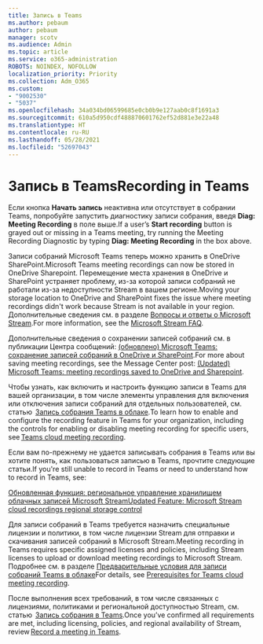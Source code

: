 ```yaml
---
title: Запись в Teams
ms.author: pebaum
author: pebaum
manager: scotv
ms.audience: Admin
ms.topic: article
ms.service: o365-administration
ROBOTS: NOINDEX, NOFOLLOW
localization_priority: Priority
ms.collection: Adm_O365
ms.custom:
- "9002530"
- "5037"
ms.openlocfilehash: 34a034bd06599685e0cb0b9e127aab0c8f1691a3
ms.sourcegitcommit: 610a5d950cdf488870601762ef52d881e3e22a48
ms.translationtype: HT
ms.contentlocale: ru-RU
ms.lasthandoff: 05/28/2021
ms.locfileid: "52697043"
---
```

# <a name="recording-in-teams"></a><span data-ttu-id="bbd12-102">Запись в Teams</span><span class="sxs-lookup"><span data-stu-id="bbd12-102">Recording in Teams</span></span>

<span data-ttu-id="bbd12-103">Если кнопка **Начать запись** неактивна или отсутствует в собрании Teams, попробуйте запустить диагностику записи собрания, введя **Diag: Meeting Recording** в поле выше.</span><span class="sxs-lookup"><span data-stu-id="bbd12-103">If a user’s **Start recording** button is grayed out or missing in a Teams meeting, try running the Meeting Recording Diagnostic by typing **Diag: Meeting Recording** in the box above.</span></span> 

<span data-ttu-id="bbd12-104">Записи собраний Microsoft Teams теперь можно хранить в OneDrive SharePoint.</span><span class="sxs-lookup"><span data-stu-id="bbd12-104">Microsoft Teams meeting recordings can now be stored in OneDrive Sharepoint.</span></span> <span data-ttu-id="bbd12-105">Перемещение места хранения в OneDrive и SharePoint устраняет проблему, из-за которой записи собраний не работали из-за недоступности Stream в вашем регионе.</span><span class="sxs-lookup"><span data-stu-id="bbd12-105">Moving your storage location to OneDrive and SharePoint fixes the issue where meeting recordings didn't work because Stream is not available in your region.</span></span> <span data-ttu-id="bbd12-106">Дополнительные сведения см. в разделе [Вопросы и ответы о Microsoft Stream](/stream/faq#which-regions-does-microsoft-stream-host-my-data-in).</span><span class="sxs-lookup"><span data-stu-id="bbd12-106">For more information, see the [Microsoft Stream FAQ](/stream/faq#which-regions-does-microsoft-stream-host-my-data-in).</span></span>

<span data-ttu-id="bbd12-107">Дополнительные сведения о сохранении записей собраний см. в публикации Центра сообщений: [(обновлено) Microsoft Teams: сохранение записей собраний в OneDrive и SharePoint](https://portal.microsoft.com/Adminportal/Home?ref=MessageCenter&id=MC222640).</span><span class="sxs-lookup"><span data-stu-id="bbd12-107">For more about saving meeting recordings, see the Message Center post: [(Updated) Microsoft Teams: meeting recordings saved to OneDrive and Sharepoint](https://portal.microsoft.com/Adminportal/Home?ref=MessageCenter&id=MC222640).</span></span>

<span data-ttu-id="bbd12-108">Чтобы узнать, как включить и настроить функцию записи в Teams для вашей организации, в том числе элементы управления для включения или отключения записи собраний для отдельных пользователей, см. статью  [Запись собрания Teams в облаке](/microsoftteams/cloud-recording).</span><span class="sxs-lookup"><span data-stu-id="bbd12-108">To learn how to enable and configure the recording feature in Teams for your organization, including the controls for enabling or disabling meeting recording for specific users, see [Teams cloud meeting recording](/microsoftteams/cloud-recording).</span></span> 

<span data-ttu-id="bbd12-109">Если вам по-прежнему не удается записывать собрания в Teams или вы хотите понять, как пользоваться записью в Teams, прочтите следующие статьи.</span><span class="sxs-lookup"><span data-stu-id="bbd12-109">If you're still unable to record in Teams or need to understand how to record in Teams, see:</span></span> 

[<span data-ttu-id="bbd12-110">Обновленная функция: региональное управление хранилищем облачных записей Microsoft Stream</span><span class="sxs-lookup"><span data-stu-id="bbd12-110">Updated Feature: Microsoft Stream cloud recordings regional storage control</span></span>](https://admin.microsoft.com/AdminPortal/Home#/MessageCenter?id=MC214327)

<span data-ttu-id="bbd12-111">Для записи собраний в Teams требуется назначить специальные лицензии и политики, в том числе лицензии Stream для отправки и скачивания записей собраний в Microsoft Stream.</span><span class="sxs-lookup"><span data-stu-id="bbd12-111">Meeting recording in Teams requires specific assigned licenses and policies, including Stream licenses to upload or download meeting recordings to Microsoft Stream.</span></span> <span data-ttu-id="bbd12-112">Подробнее см. в разделе [Предварительные условия для записи собраний Teams в облаке](/microsoftteams/cloud-recording#prerequisites-for-teams-cloud-meeting-recording)</span><span class="sxs-lookup"><span data-stu-id="bbd12-112">For details, see [Prerequisites for Teams cloud meeting recording](/microsoftteams/cloud-recording#prerequisites-for-teams-cloud-meeting-recording).</span></span>

<span data-ttu-id="bbd12-113">После выполнения всех требований, в том числе связанных с лицензиями, политиками и региональной доступностью Stream, см. статью  [Запись собрания в Teams](https://support.office.com/article/34dfbe7f-b07d-4a27-b4c6-de62f1348c24).</span><span class="sxs-lookup"><span data-stu-id="bbd12-113">Once you’ve confirmed all requirements are met, including licensing, policies, and regional availability of Stream, review [Record a meeting in Teams](https://support.office.com/article/34dfbe7f-b07d-4a27-b4c6-de62f1348c24).</span></span> 